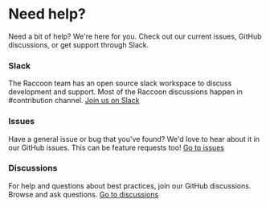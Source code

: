 # Need help?

Need a bit of help? We're here for you. Check out our current issues, GitHub discussions, or get support through Slack.

### Slack

The Raccoon team has an open source slack workspace to discuss development and support. Most of the Raccoon discussions happen in #contribution channel.
[Join us on Slack](https://odpf-community.slack.com/)

### Issues

Have a general issue or bug that you've found? We'd love to hear about it in our GitHub issues. This can be feature requests too!
[Go to issues](https://github.com/odpf/raccoon/issues)

### Discussions

For help and questions about best practices, join our GitHub discussions. Browse and ask questions.
[Go to discussions](https://github.com/orgs/odpf/discussions)
